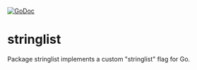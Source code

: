 [![GoDoc](https://godoc.org/github.com/stringlist/stringlist?status.svg)](http://godoc.org/github.com/mmikulicic/stringlist)

# stringlist
Package stringlist implements a custom "stringlist" flag for Go.

